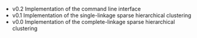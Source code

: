 - v0.2 Implementation of the command line interface
- v0.1 Implementation of the single-linkage sparse hierarchical clustering
- v0.0 Implementation of the complete-linkage sparse hierarchical clustering